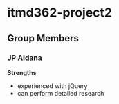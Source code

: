 # itmd362-project2

## Group Members

### JP Aldana

**Strengths**
- experienced with jQuery
- can perform detailed research
